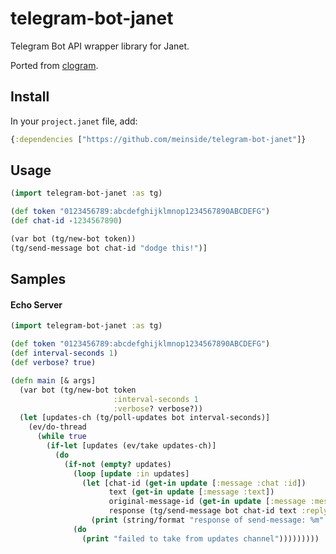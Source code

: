# telegram-bot-janet

Telegram Bot API wrapper library for Janet.

Ported from [clogram](https://github.com/meinside/clogram).

## Install


In your `project.janet` file, add:

```clojure
{:dependencies ["https://github.com/meinside/telegram-bot-janet"]}
```

## Usage

```clojure
(import telegram-bot-janet :as tg)

(def token "0123456789:abcdefghijklmnop1234567890ABCDEFG")
(def chat-id -1234567890)

(var bot (tg/new-bot token))
(tg/send-message bot chat-id "dodge this!")]
```

## Samples

#### Echo Server

```clojure
(import telegram-bot-janet :as tg)

(def token "0123456789:abcdefghijklmnop1234567890ABCDEFG")
(def interval-seconds 1)
(def verbose? true)

(defn main [& args]
  (var bot (tg/new-bot token
                       :interval-seconds 1
                       :verbose? verbose?))
  (let [updates-ch (tg/poll-updates bot interval-seconds)]
    (ev/do-thread
      (while true
        (if-let [updates (ev/take updates-ch)]
          (do
            (if-not (empty? updates)
              (loop [update :in updates]
                (let [chat-id (get-in update [:message :chat :id])
                      text (get-in update [:message :text])
                      original-message-id (get-in update [:message :message-id])
                      response (tg/send-message bot chat-id text :reply-to-message-id original-message-id)]
                  (print (string/format "response of send-message: %m" response))))
              (do
                (print "failed to take from updates channel")))))))))
```
